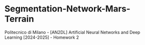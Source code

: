 # Segmentation-Network-Mars-Terrain
Politecnico di Milano - [AN2DL] Artificial Neural Networks and Deep Learning [2024-2025] - Homework 2
